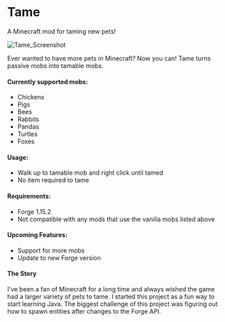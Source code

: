 # Tame
A Minecraft mod for taming new pets!

![Tame_Screenshot](https://i.imgur.com/AlZpq8H.png)

Ever wanted to have more pets in Minecraft? Now you can! Tame turns passive mobs into tamable mobs.

#### Currently supported mobs:
- Chickens
- Pigs
- Bees
- Rabbits
- Pandas
- Turtles
- Foxes

#### Usage:
- Walk up to tamable mob and right click until tamed
- No item required to tame

#### Requirements:
- Forge 1.15.2
- Not compatible with any mods that use the vanilla mobs listed above

#### Upcoming Features:
- Support for more mobs
- Update to new Forge version

#### The Story
I've been a fan of Minecraft for a long time and always wished the game had a larger variety of pets to tame.  I started this project as a fun way to start learning Java. The biggest challenge of this project was figuring out how to spawn entities after changes to the Forge API.
